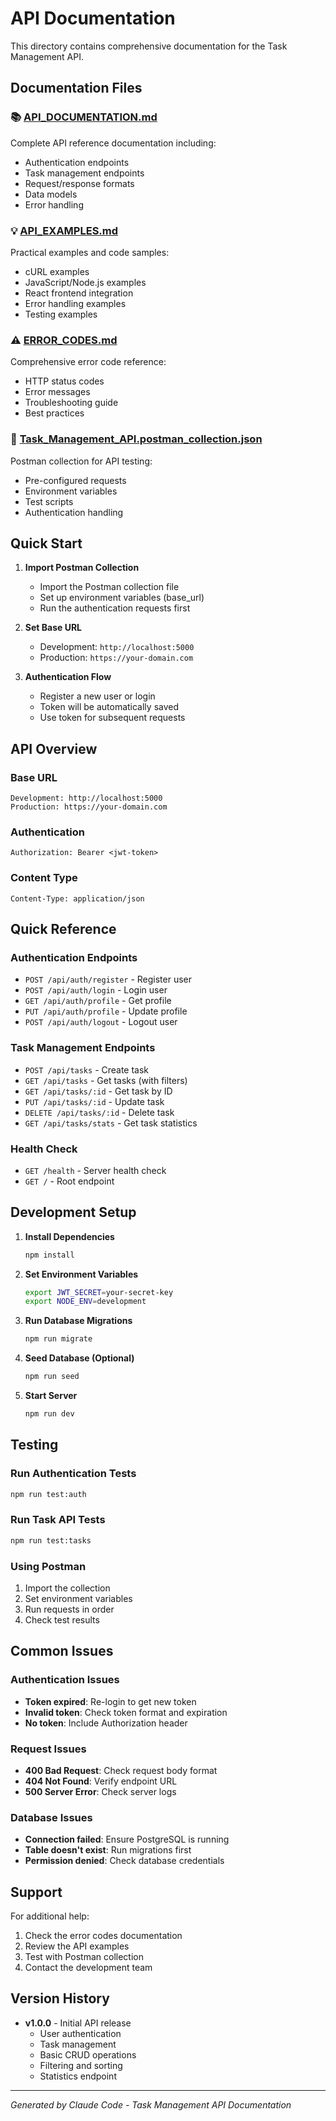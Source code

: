 # API Documentation

This directory contains comprehensive documentation for the Task Management API.

## Documentation Files

### 📚 [API_DOCUMENTATION.md](./API_DOCUMENTATION.md)
Complete API reference documentation including:
- Authentication endpoints
- Task management endpoints
- Request/response formats
- Data models
- Error handling

### 💡 [API_EXAMPLES.md](./API_EXAMPLES.md)
Practical examples and code samples:
- cURL examples
- JavaScript/Node.js examples
- React frontend integration
- Error handling examples
- Testing examples

### ⚠️ [ERROR_CODES.md](./ERROR_CODES.md)
Comprehensive error code reference:
- HTTP status codes
- Error messages
- Troubleshooting guide
- Best practices

### 🔧 [Task_Management_API.postman_collection.json](./Task_Management_API.postman_collection.json)
Postman collection for API testing:
- Pre-configured requests
- Environment variables
- Test scripts
- Authentication handling

## Quick Start

1. **Import Postman Collection**
   - Import the Postman collection file
   - Set up environment variables (base_url)
   - Run the authentication requests first

2. **Set Base URL**
   - Development: `http://localhost:5000`
   - Production: `https://your-domain.com`

3. **Authentication Flow**
   - Register a new user or login
   - Token will be automatically saved
   - Use token for subsequent requests

## API Overview

### Base URL
```
Development: http://localhost:5000
Production: https://your-domain.com
```

### Authentication
```
Authorization: Bearer <jwt-token>
```

### Content Type
```
Content-Type: application/json
```

## Quick Reference

### Authentication Endpoints
- `POST /api/auth/register` - Register user
- `POST /api/auth/login` - Login user
- `GET /api/auth/profile` - Get profile
- `PUT /api/auth/profile` - Update profile
- `POST /api/auth/logout` - Logout user

### Task Management Endpoints
- `POST /api/tasks` - Create task
- `GET /api/tasks` - Get tasks (with filters)
- `GET /api/tasks/:id` - Get task by ID
- `PUT /api/tasks/:id` - Update task
- `DELETE /api/tasks/:id` - Delete task
- `GET /api/tasks/stats` - Get task statistics

### Health Check
- `GET /health` - Server health check
- `GET /` - Root endpoint

## Development Setup

1. **Install Dependencies**
   ```bash
   npm install
   ```

2. **Set Environment Variables**
   ```bash
   export JWT_SECRET=your-secret-key
   export NODE_ENV=development
   ```

3. **Run Database Migrations**
   ```bash
   npm run migrate
   ```

4. **Seed Database (Optional)**
   ```bash
   npm run seed
   ```

5. **Start Server**
   ```bash
   npm run dev
   ```

## Testing

### Run Authentication Tests
```bash
npm run test:auth
```

### Run Task API Tests
```bash
npm run test:tasks
```

### Using Postman
1. Import the collection
2. Set environment variables
3. Run requests in order
4. Check test results

## Common Issues

### Authentication Issues
- **Token expired**: Re-login to get new token
- **Invalid token**: Check token format and expiration
- **No token**: Include Authorization header

### Request Issues
- **400 Bad Request**: Check request body format
- **404 Not Found**: Verify endpoint URL
- **500 Server Error**: Check server logs

### Database Issues
- **Connection failed**: Ensure PostgreSQL is running
- **Table doesn't exist**: Run migrations first
- **Permission denied**: Check database credentials

## Support

For additional help:
1. Check the error codes documentation
2. Review the API examples
3. Test with Postman collection
4. Contact the development team

## Version History

- **v1.0.0** - Initial API release
  - User authentication
  - Task management
  - Basic CRUD operations
  - Filtering and sorting
  - Statistics endpoint

---

*Generated by Claude Code - Task Management API Documentation*